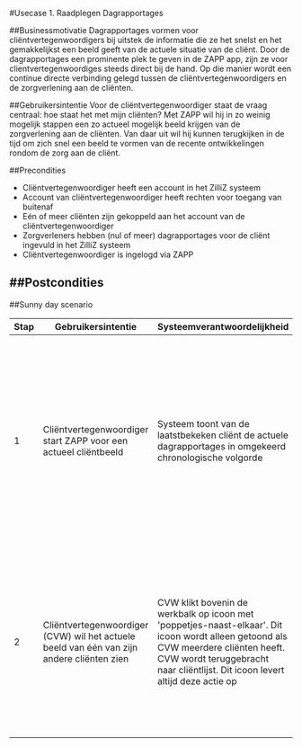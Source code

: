 #Usecase 1. Raadplegen Dagrapportages

##Businessmotivatie
Dagrapportages vormen voor cliëntvertegenwoordigers bij uitstek de informatie die ze het snelst en het gemakkelijkst een beeld geeft van de actuele situatie van de cliënt. Door de dagrapportages een prominente plek te geven in de ZAPP app, zijn ze voor clientvertegenwoordiges steeds direct bij de hand. Op die manier wordt een continue directe verbinding gelegd tussen de cliëntvertegenwoordigers en de zorgverlening aan de cliënten.

##Gebruikersintentie
Voor de cliëntvertegenwoordiger staat de vraag centraal: hoe staat het met mijn cliënten? Met ZAPP wil hij in zo weinig mogelijk stappen een zo actueel mogelijk beeld krijgen van de zorgverlening aan de cliënten. Van daar uit wil hij kunnen terugkijken in de tijd om zich snel een beeld te vormen van de recente ontwikkelingen rondom de zorg aan de cliënt.

##Precondities
- Cliëntvertegenwoordiger heeft een account in het ZilliZ systeem
- Account van cliëntvertegenwoordiger heeft rechten voor toegang van buitenaf
- Eén of meer cliënten zijn gekoppeld aan het account van de cliëntvertegenwoordiger
- Zorgverleners hebben (nul of meer) dagrapportages voor de cliënt ingevuld in het ZilliZ systeem
- Cliëntvertegenwoordiger is ingelogd via ZAPP

##Postcondities
- 

##Sunny day scenario
<table><thead><tr>
<th>Stap</th><th>Gebruikersintentie</th><th>Systeemverantwoordelijkheid</th><th>Opmerkingen</th>
</tr></thead><tbody>

<tr><td>1</td><td>
  Cliëntvertegenwoordiger start ZAPP voor een actueel cliëntbeeld
</td><td>
  Systeem toont van de laatstbekeken cliënt de actuele dagrapportages in omgekeerd chronologische volgorde
</td><td>
  <ul><li><b>Besluit:</b> alle cliënten van een cliëntvertegenwoordiger zitten binnen één bepaalde zorgboerderij; zie issue #5
  </li><li><b>Besluit:</b> de eerst getoonde cliënt is de laatst bekeken cliënt - geen cliëntselectie ervoor zetten; zo blijft het snel, simpel en intuïtief
  </li><li><b>Vraag:</b> tot hoever terug in de tijd worden de dagrapportages initieel opgehaald?
  </li></ul>
</td></tr>

<tr><td>2</td><td>
  Cliëntvertegenwoordiger (CVW) wil het actuele beeld van één van zijn andere cliënten zien
</td><td>
  CVW klikt bovenin de werkbalk op icoon met 'poppetjes-naast-elkaar'. Dit icoon wordt alleen getoond als CVW meerdere cliënten heeft. CVW wordt teruggebracht naar cliëntlijst. Dit icoon levert altijd deze actie op
</td><td>
  <ul><li><b>Voorstel:</b> knoppenbalk bovenin bevat icoon 'poppetjes-naast-elkaar', icoon 'rapportage', icoon 'contact' en icoon 'informatie'
  </li><li><b>Besluit:</b> icoon 'rapportage' is alleen aanklikbaar als cliënt gekozen is. CVW wordt dan weer teruggebracht naar eerste beschikbare dagrapportage van gekozen cliënt.
  </li></ul>
</td></tr>

<!--
<tr><td></td><td>
</td><td>
</td><td>
</td></tr>
-->
